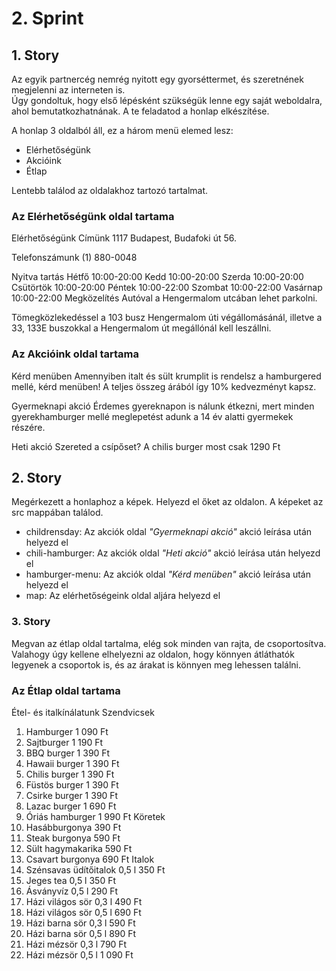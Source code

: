 # 2. Sprint

## 1. Story

Az egyik partnercég nemrég nyitott egy gyorséttermet, és szeretnének megjelenni az interneten is.  
Úgy gondoltuk, hogy első lépésként szükségük lenne egy saját weboldalra, ahol bemutatkozhatnának.
A te feladatod a honlap elkészítése.

A honlap 3 oldalból áll, ez a három menü elemed lesz:

- Elérhetőségünk
- Akcióink
- Étlap


Lentebb találod az oldalakhoz tartozó tartalmat.

### Az Elérhetőségünk oldal tartama

Elérhetőségünk
Címünk
1117 Budapest, Budafoki út 56.

Telefonszámunk
(1) 880-0048

Nyitva tartás
Hétfő 10:00-20:00
Kedd 10:00-20:00
Szerda 10:00-20:00
Csütörtök 10:00-20:00
Péntek 10:00-22:00
Szombat 10:00-22:00
Vasárnap 10:00-22:00
Megközelítés
Autóval a Hengermalom utcában lehet parkolni.

Tömegközlekedéssel a 103 busz Hengermalom úti végállomásánál, illetve a 33, 133E buszokkal a Hengermalom út megállónál kell leszállni.

### Az Akcióink oldal tartama

Kérd menüben
Amennyiben italt és sült krumplit is rendelsz a hamburgered mellé, kérd menüben! A teljes összeg árából így 10% kedvezményt kapsz.

Gyermeknapi akció
Érdemes gyereknapon is nálunk étkezni, mert minden gyerekhamburger mellé meglepetést adunk a 14 év alatti gyermekek részére.

Heti akció
Szereted a csípőset? A chilis burger most csak 1290 Ft

## 2. Story

Megérkezett a honlaphoz a képek.
Helyezd el őket az oldalon. A képeket az src mappában találod.

- childrensday: Az akciók oldal _"Gyermeknapi akció"_ akció leírása után helyezd el
- chili-hamburger: Az akciók oldal _"Heti akció"_ akció leírása után helyezd el 
- hamburger-menu: Az akciók oldal _"Kérd menüben"_ akció leírása után helyezd el 
- map: Az elérhetőségeink oldal aljára helyezd el

### 3. Story

Megvan az étlap oldal tartalma, elég sok minden van rajta, de csoportosítva. Valahogy úgy kellene elhelyezni az oldalon, hogy könnyen átláthatók legyenek a csoportok is, és az árakat is könnyen meg lehessen találni.

### Az Étlap oldal tartama

Étel- és italkínálatunk
Szendvicsek
1.	Hamburger	1 090 Ft
2.	Sajtburger	1 190 Ft
3.	BBQ burger	1 390 Ft
4.	Hawaii burger	1 390 Ft
5.	Chilis burger	1 390 Ft
6.	Füstös burger	1 390 Ft
7.	Csirke burger	1 390 Ft
8.	Lazac burger	1 690 Ft
9.	Óriás hamburger	1 990 Ft
Köretek
10.	Hasábburgonya	390 Ft
11.	Steak burgonya	590 Ft
12.	Sült hagymakarika	590 Ft
13.	Csavart burgonya	690 Ft
Italok
14.	Szénsavas üdítőitalok 0,5 l	350 Ft
15.	Jeges tea 0,5 l	350 Ft
16.	Ásványvíz 0,5 l	290 Ft
17.	Házi világos sör 0,3 l	490 Ft
18.	Házi világos sör 0,5 l	690 Ft
19.	Házi barna sör 0,3 l	590 Ft
20.	Házi barna sör 0,5 l	890 Ft
21.	Házi mézsör 0,3 l	790 Ft
22.	Házi mézsör 0,5 l	1 090 Ft